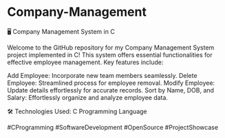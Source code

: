 # Company-Management

🖥️ Company Management System in C

Welcome to the GitHub repository for my Company Management System project implemented in C! This system offers essential functionalities for effective employee management. Key features include:

Add Employee: Incorporate new team members seamlessly.
Delete Employee: Streamlined process for employee removal.
Modify Employee: Update details effortlessly for accurate records.
Sort by Name, DOB, and Salary: Effortlessly organize and analyze employee data.

🛠️ Technologies Used:
C Programming Language

#CProgramming #SoftwareDevelopment #OpenSource #ProjectShowcase
